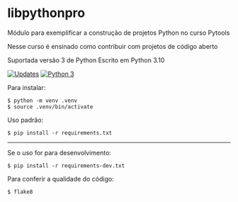 # libpythonpro
Módulo para exemplificar a construção de projetos Python no curso Pytools

Nesse curso é ensinado como contribuir com projetos de código aberto

Suportada versão 3 de Python
Escrito em Python 3.10

[![Updates](https://pyup.io/repos/github/juaoantonio/libpythonpro/shield.svg)](https://pyup.io/repos/github/juaoantonio/libpythonpro/)
[![Python 3](https://pyup.io/repos/github/juaoantonio/libpythonpro/python-3-shield.svg)](https://pyup.io/repos/github/juaoantonio/libpythonpro/)

Para instalar:
```console
$ python -m venv .venv
$ source .venv/bin/activate
```

Uso padrão:
```console
$ pip install -r requirements.txt
```

---

Se o uso for para desenvolvimento:
```console
$ pip install -r requirements-dev.txt
```

Para conferir a qualidade do código:
```console
$ flake8
```